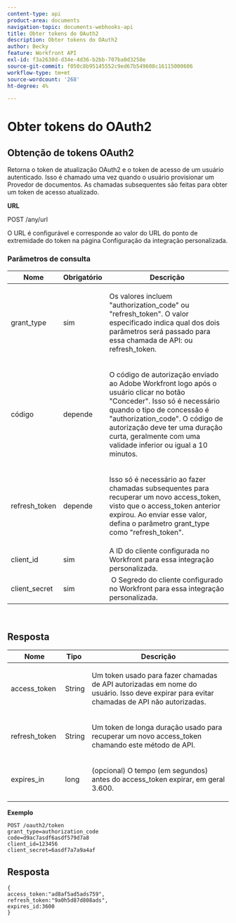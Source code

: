 ```yaml
---
content-type: api
product-area: documents
navigation-topic: documents-webhooks-api
title: Obter tokens do OAuth2
description: Obter tokens do OAuth2
author: Becky
feature: Workfront API
exl-id: f3a2630d-d34e-4d36-b2bb-707ba0d3258e
source-git-commit: f050c8b95145552c9ed67b549608c16115000606
workflow-type: tm+mt
source-wordcount: '268'
ht-degree: 4%

---
```



# Obter tokens do OAuth2

## Obtenção de tokens OAuth2

Retorna o token de atualização OAuth2 e o token de acesso de um usuário autenticado. Isso é chamado uma vez quando o usuário provisionar um Provedor de documentos. As chamadas subsequentes são feitas para obter um token de acesso atualizado.

**URL**

POST /any/url

O URL é configurável e corresponde ao valor do URL do ponto de extremidade do token na página Configuração da integração personalizada.

### Parâmetros de consulta

<table style="table-layout:auto">
 <col>
 <col>
 <col>
 <thead>
  <tr>
   <th>Nome</th>
   <th>Obrigatório</th>
   <th>Descrição</th>
  </tr>
 </thead>
 <tbody>
  <tr>
   <td>grant_type</td>
   <td>sim</td>
   <td><p>Os valores incluem "authorization_code" ou "refresh_token". O valor especificado indica qual dos dois parâmetros será passado para essa chamada de API: ou refresh_token.</p></td>
  </tr>
  <tr>
   <td>código</td>
   <td>depende</td>
   <td><p>O código de autorização enviado ao Adobe Workfront logo após o usuário clicar no botão "Conceder". Isso só é necessário quando o tipo de concessão é "authorization_code". O código de autorização deve ter uma duração curta, geralmente com uma validade inferior ou igual a 10 minutos.</p></td>
  </tr>
  <tr>
   <td>refresh_token</td>
   <td>depende</td>
   <td><p>Isso só é necessário ao fazer chamadas subsequentes para recuperar um novo access_token, visto que o access_token anterior expirou. Ao enviar esse valor, defina o parâmetro grant_type como "refresh_token".</p></td>
  </tr>
  <tr>
   <td>client_id</td>
   <td>sim</td>
   <td>A ID do cliente configurada no Workfront para essa integração personalizada.</td>
  </tr>
  <tr>
   <td>client_secret</td>
   <td>sim</td>
   <td> O Segredo do cliente configurado no Workfront para essa integração personalizada.</td>
  </tr>
 </tbody>
</table>

 

## Resposta

<table style="table-layout:auto">
 <col>
 <col>
 <col>
 <thead>
  <tr>
   <th>Nome</th>
   <th>Tipo </th>
   <th>Descrição</th>
  </tr>
 </thead>
 <tbody>
  <tr>
   <td>access_token </td>
   <td>String</td>
   <td><p>Um token usado para fazer chamadas de API autorizadas em nome do usuário. Isso deve expirar para evitar chamadas de API não autorizadas.</p></td>
  </tr>
  <tr>
   <td>refresh_token </td>
   <td>String</td>
   <td><p>Um token de longa duração usado para recuperar um novo access_token chamando este método de API.</p></td>
  </tr>
  <tr>
   <td>expires_in </td>
   <td>long</td>
   <td><p>(opcional) O tempo (em segundos) antes do access_token expirar, em geral 3.600.</p></td>
  </tr>
 </tbody>
</table>

**Exemplo**

```
POST /oauth2/token
grant_type=authorization_code
code=d9ac7asdf6asdf579d7a8
client_id=123456
client_secret=6asdf7a7a9a4af
```

## Resposta

```
{
access_token:"ad8af5ad5ads759",
refresh_token:"9a0h5d87d808ads",
expires_id:3600
}
```

